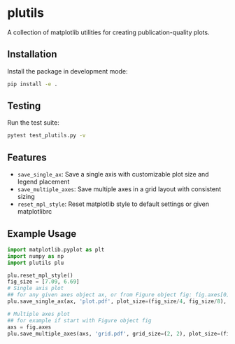 # plutils

A collection of matplotlib utilities for creating publication-quality plots.

## Installation

Install the package in development mode:

```bash
pip install -e .
```

## Testing

Run the test suite:

```bash
pytest test_plutils.py -v
```

## Features

- `save_single_ax`: Save a single axis with customizable plot size and legend placement
- `save_multiple_axes`: Save multiple axes in a grid layout with consistent sizing
- `reset_mpl_style`: Reset matplotlib style to default settings or given matplotlibrc

## Example Usage

```python
import matplotlib.pyplot as plt
import numpy as np
import plutils plu

plu.reset_mpl_style()
fig_size = [7.09, 6.69]
# Single axis plot
## for any given axes object ax, or from Figure object fig: fig.axes[0]
plu.save_single_ax(ax, 'plot.pdf', plot_size=(fig_size/4, fig_size/8), legend_out=True, right_pad_frac=0.3)

# Multiple axes plot
## for example if start with Figure object fig
axs = fig.axes
plu.save_multiple_axes(axs, 'grid.pdf', grid_size=(2, 2), plot_size=(fig_size/4, fig_size/8))
```
